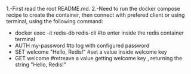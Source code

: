 1.-First read the root README.md.
2.-Need to run the docker compose recipe to create the container, then connect with prefered client or using terminal, using the following command:

- docker exec -it redis-db redis-cli #to enter inside the redis container terminal
- AUTH my-password #to log with configured password
- SET welcome "Hello, Redis!" #set a value inside welcome key
- GET welcome #retreave a value getting welcome key , returning the string "Hello, Redis!"
